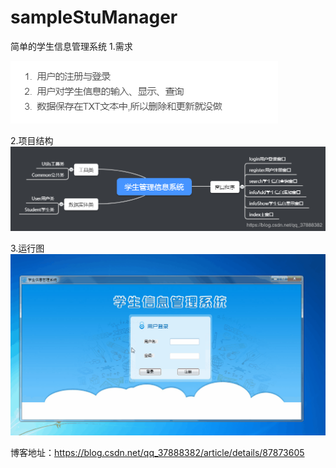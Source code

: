 # sampleStuManager
简单的学生信息管理系统
1.需求

![image](https://github.com/Han-YLun/sampleStuManager/blob/master/screenShots/task.png)

2.项目结构
![image](https://github.com/Han-YLun/sampleStuManager/blob/master/screenShots/list.png)

3.运行图
![image](https://github.com/Han-YLun/sampleStuManager/blob/master/screenShots/show.gif)

博客地址：https://blog.csdn.net/qq_37888382/article/details/87873605

